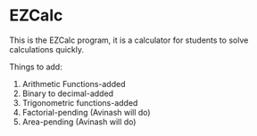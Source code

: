 # EZCalc
This is the EZCalc program, it is a calculator for students to solve calculations quickly.

Things to add: 
1. Arithmetic Functions-added
2. Binary to decimal-added
3. Trigonometric functions-added
4. Factorial-pending (Avinash will do)
5. Area-pending (Avinash will do)
